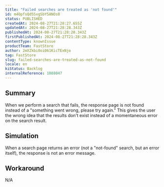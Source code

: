 ```yaml
---
title: "Failed searches are treated as 'not found'"
id: m4OpfsQdSSxgSbY5ANOs8
status: PUBLISHED
createdAt: 2024-08-27T21:28:27.655Z
updatedAt: 2024-08-27T21:28:28.343Z
publishedAt: 2024-08-27T21:28:28.343Z
firstPublishedAt: 2024-08-27T21:28:28.343Z
contentType: knownIssue
productTeam: FastStore
author: 2mXZkbi0oi061KicTExNjo
tag: FastStore
slug: failed-searches-are-treated-as-not-found
locale: en
kiStatus: Backlog
internalReference: 1088047
---
```


## Summary


When we perform a search that fails, the response page is not found instead of a "something went wrong, please try again." This gives the user the wrong idea that the results don't exist instead of a momentaneous error on the search result.


##

## Simulation


When a search page returns an error (not a "not-found" search, but an error itself), the response is not an error message.


##

## Workaround


N/A





